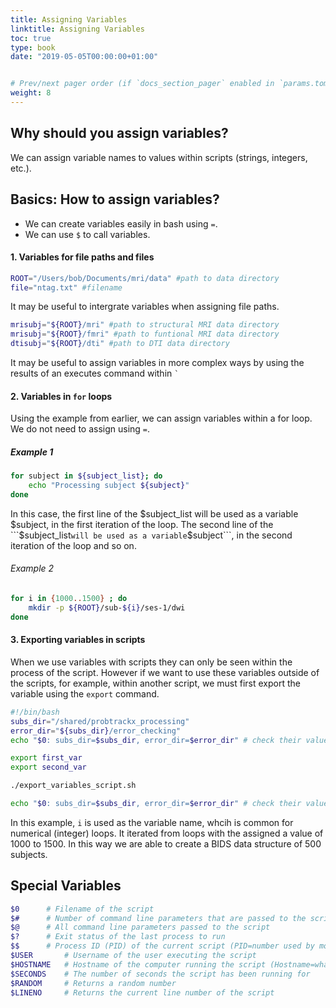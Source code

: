 ```yaml
---
title: Assigning Variables
linktitle: Assigning Variables
toc: true
type: book
date: "2019-05-05T00:00:00+01:00"


# Prev/next pager order (if `docs_section_pager` enabled in `params.toml`)
weight: 8
---
```

## Why should you assign variables?
We can assign variable names to values within scripts (strings, integers, etc.).
## Basics: How to assign variables?
- We can create variables easily in bash using ```=```.
- We can use ```$``` to call variables.

#### 1. Variables for file paths and files
```bash
ROOT="/Users/bob/Documents/mri/data" #path to data directory
file="ntag.txt" #filename
```
It may be useful to intergrate variables when assigning file paths.
```bash
mrisubj="${ROOT}/mri" #path to structural MRI data directory
mrisubj="${ROOT}/fmri" #path to funtional MRI data directory
dtisubj="${ROOT}/dti" #path to DTI data directory
```
It may be useful to assign variables in more complex ways by using the results of an executes command within ``` ` ```

#### 2. Variables in ```for``` loops
Using the example from earlier, we can assign variables within a for loop. We do not need to assign using ```=```. 
##### Example 1
```bash
for subject in ${subject_list}; do
	echo "Processing subject ${subject}"
done
```
In this case, the first line of the $subject_list will be used as a variable $subject, in the first iteration of the loop. The second line of the ```$subject_list``` will be used as a variable ```$subject```, in the second iteration of the loop and so on. 
###### Example 2
```bash
for i in {1000..1500} ; do
	mkdir -p ${ROOT}/sub-${i}/ses-1/dwi
done
```
#### 3. Exporting variables in scripts
When we use variables with scripts they can only be seen within the process of the script. However if we want to use these variables outside of the scripts, for example, within another script, we must first export the variable using the ```export``` command. 
```bash
#!/bin/bash
subs_dir="/shared/probtrackx_processing"
error_dir="${subs_dir}/error_checking"
echo "$0: subs_dir=$subs_dir, error_dir=$error_dir" # check their values

export first_var
export second_var

./export_variables_script.sh

echo "$0: subs_dir=$subs_dir, error_dir=$error_dir" # check their values
```
In this example, ```i``` is used as the variable name, whcih is common for numerical (integer) loops. It iterated from loops with the assigned a value of 1000 to 1500. In this way we are able to create a BIDS data structure of 500 subjects. 
## Special Variables
```bash
$0 		# Filename of the script
$# 		# Number of command line parameters that are passed to the script
$@ 		# All command line parameters passed to the script
$? 		# Exit status of the last process to run
$$ 		# Process ID (PID) of the current script (PID=number used by most operating system to uniquely identify an active process)
$USER 		# Username of the user executing the script
$HOSTNAME 	# Hostname of the computer running the script (Hostname=what a device 			is called on a network. Also known as computer name or site name)
$SECONDS 	# The number of seconds the script has been running for
$RANDOM 	# Returns a random number
$LINENO 	# Returns the current line number of the script
```